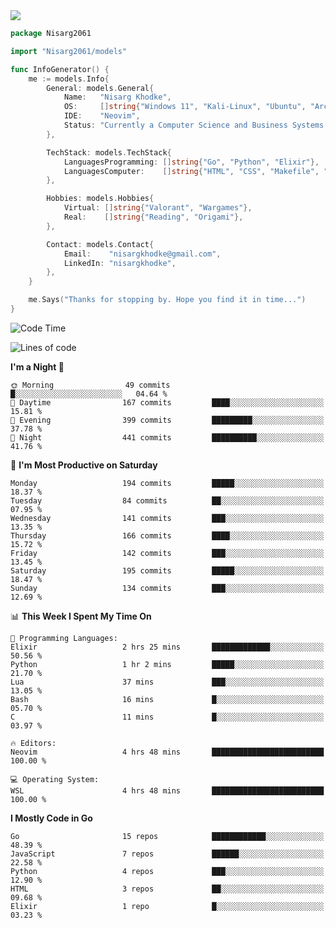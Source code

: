 <!-- Banner -->

<img src="https://i.imgur.com/mz4ym1F.png" style="max-height:550px"/>

<!-- Coded Intro -->

```go
package Nisarg2061

import "Nisarg2061/models"

func InfoGenerator() {
	me := models.Info{
		General: models.General{
			Name:   "Nisarg Khodke",
			OS:     []string{"Windows 11", "Kali-Linux", "Ubuntu", "Arch Linux"},
			IDE:    "Neovim",
			Status: "Currently a Computer Science and Business Systems Student.",
		},

		TechStack: models.TechStack{
			LanguagesProgramming: []string{"Go", "Python", "Elixir"},
			LanguagesComputer:    []string{"HTML", "CSS", "Makefile", "Docker", "YAML", "JSON", "MARKDOWN"},
		},

		Hobbies: models.Hobbies{
			Virtual: []string{"Valorant", "Wargames"},
			Real:    []string{"Reading", "Origami"},
		},

		Contact: models.Contact{
			Email:    "nisargkhodke@gmail.com",
			LinkedIn: "nisargkhodke",
		},
	}

	me.Says("Thanks for stopping by. Hope you find it in time...")
}
```
<!--START_SECTION:waka-->
![Code Time](http://img.shields.io/badge/Code%20Time-19%20hrs%2050%20mins-blue)

![Lines of code](https://img.shields.io/badge/From%20Hello%20World%20I%27ve%20Written-5.8%20million%20lines%20of%20code-blue)

**I'm a Night 🦉** 

```text
🌞 Morning                49 commits          █░░░░░░░░░░░░░░░░░░░░░░░░   04.64 % 
🌆 Daytime                167 commits         ████░░░░░░░░░░░░░░░░░░░░░   15.81 % 
🌃 Evening                399 commits         █████████░░░░░░░░░░░░░░░░   37.78 % 
🌙 Night                  441 commits         ██████████░░░░░░░░░░░░░░░   41.76 % 
```
📅 **I'm Most Productive on Saturday** 

```text
Monday                   194 commits         █████░░░░░░░░░░░░░░░░░░░░   18.37 % 
Tuesday                  84 commits          ██░░░░░░░░░░░░░░░░░░░░░░░   07.95 % 
Wednesday                141 commits         ███░░░░░░░░░░░░░░░░░░░░░░   13.35 % 
Thursday                 166 commits         ████░░░░░░░░░░░░░░░░░░░░░   15.72 % 
Friday                   142 commits         ███░░░░░░░░░░░░░░░░░░░░░░   13.45 % 
Saturday                 195 commits         █████░░░░░░░░░░░░░░░░░░░░   18.47 % 
Sunday                   134 commits         ███░░░░░░░░░░░░░░░░░░░░░░   12.69 % 
```


📊 **This Week I Spent My Time On** 

```text
💬 Programming Languages: 
Elixir                   2 hrs 25 mins       █████████████░░░░░░░░░░░░   50.56 % 
Python                   1 hr 2 mins         █████░░░░░░░░░░░░░░░░░░░░   21.70 % 
Lua                      37 mins             ███░░░░░░░░░░░░░░░░░░░░░░   13.05 % 
Bash                     16 mins             █░░░░░░░░░░░░░░░░░░░░░░░░   05.70 % 
C                        11 mins             █░░░░░░░░░░░░░░░░░░░░░░░░   03.97 % 

🔥 Editors: 
Neovim                   4 hrs 48 mins       █████████████████████████   100.00 % 

💻 Operating System: 
WSL                      4 hrs 48 mins       █████████████████████████   100.00 % 
```

**I Mostly Code in Go** 

```text
Go                       15 repos            ████████████░░░░░░░░░░░░░   48.39 % 
JavaScript               7 repos             ██████░░░░░░░░░░░░░░░░░░░   22.58 % 
Python                   4 repos             ███░░░░░░░░░░░░░░░░░░░░░░   12.90 % 
HTML                     3 repos             ██░░░░░░░░░░░░░░░░░░░░░░░   09.68 % 
Elixir                   1 repo              █░░░░░░░░░░░░░░░░░░░░░░░░   03.23 % 
```




<!--END_SECTION:waka-->
